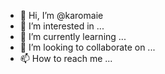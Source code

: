 - 👋 Hi, I’m @karomaie
- 👀 I’m interested in ...
- 🌱 I’m currently learning ...
- 💞️ I’m looking to collaborate on ...
- 📫 How to reach me ...

<!---
karomaie/karomaie is a ✨ special ✨ repository because its `README.md` (this file) appears on your GitHub profile.
You can click the Preview link to take a look at your changes.
--->
